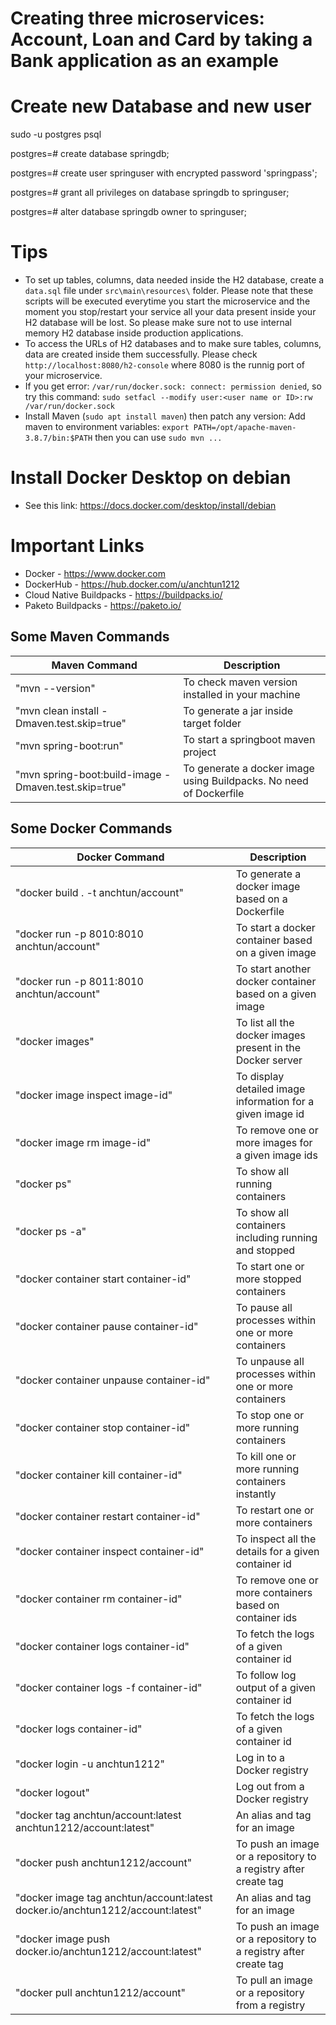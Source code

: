 # Creating three microservices: Account, Loan and Card by taking a Bank application as an example

# Create new Database and new user

sudo -u postgres psql

postgres=# create database springdb;

postgres=# create user springuser with encrypted password 'springpass';

postgres=# grant all privileges on database springdb to springuser;

postgres=# alter database springdb owner to springuser;

# Tips
- To set up tables, columns, data needed inside the H2 database, create a `data.sql` file under `src\main\resources\` folder. Please note that these scripts will be executed everytime you start the microservice and the moment you stop/restart your service all your data present inside your H2 database will be lost. So please make sure not to use internal memory H2 database inside production applications.
- To access the URLs of H2 databases and to make sure tables, columns, data are created inside them successfully. Please check `http://localhost:8080/h2-console` where 8080 is the runnig port of your microservice.
- If you get error: `/var/run/docker.sock: connect: permission denied`, so try this command: `sudo setfacl --modify user:<user name or ID>:rw /var/run/docker.sock`
- Install Maven (`sudo apt install maven`) then patch any version: Add maven to environment variables: `export PATH=/opt/apache-maven-3.8.7/bin:$PATH`
  then you can use `sudo mvn ...`

# Install Docker Desktop on debian
- See this link: https://docs.docker.com/desktop/install/debian

# Important Links
- Docker - https://www.docker.com
- DockerHub - https://hub.docker.com/u/anchtun1212
- Cloud Native Buildpacks - https://buildpacks.io/
- Paketo Buildpacks - https://paketo.io/

## Some Maven Commands

|     Maven Command       |     Description          |
| ------------- | ------------- |
| "mvn --version" | To check maven version installed in your machine |
| "mvn clean install -Dmaven.test.skip=true" | To generate a jar inside target folder |
| "mvn spring-boot:run" | To start a springboot maven project |
| "mvn spring-boot:build-image -Dmaven.test.skip=true" | To generate a docker image using Buildpacks. No need of Dockerfile |


## Some Docker Commands

|     Docker Command       |     Description          |
| ------------- | ------------- |
| "docker build . -t anchtun/account" | To generate a docker image based on a Dockerfile |
| "docker run  -p 8010:8010 anchtun/account" | To start a docker container based on a given image |
| "docker run  -p 8011:8010 anchtun/account" | To start another docker container based on a given image |
| "docker images" | To list all the docker images present in the Docker server |
| "docker image inspect image-id" | To display detailed image information for a given image id |
| "docker image rm image-id" | To remove one or more images for a given image ids |
| "docker ps" | To show all running containers |
| "docker ps -a" | To show all containers including running and stopped |
| "docker container start container-id" | To start one or more stopped containers |
| "docker container pause container-id" | To pause all processes within one or more containers |
| "docker container unpause container-id" | To unpause all processes within one or more containers |
| "docker container stop container-id" | To stop one or more running containers |
| "docker container kill container-id" | To kill one or more running containers instantly |
| "docker container restart container-id" | To restart one or more containers |
| "docker container inspect container-id" | To inspect all the details for a given container id |
| "docker container rm container-id" | To remove one or more containers based on container ids |
| "docker container logs container-id" | To fetch the logs of a given container id |
| "docker container logs -f container-id" | To follow log output of a given container id |
| "docker logs container-id" | To fetch the logs of a given container id |
| "docker login -u anchtun1212" | Log in to a Docker registry |
| "docker logout" | Log out from a Docker registry |
| "docker tag anchtun/account:latest anchtun1212/account:latest" | An alias and tag for an image |
| "docker push anchtun1212/account" | To push an image or a repository to a registry after create tag |
| "docker image tag anchtun/account:latest docker.io/anchtun1212/account:latest" | An alias and tag for an image |
| "docker image push docker.io/anchtun1212/account:latest" | To push an image or a repository to a registry after create tag |
| "docker  pull anchtun1212/account" | To pull an image or a repository from a registry |
